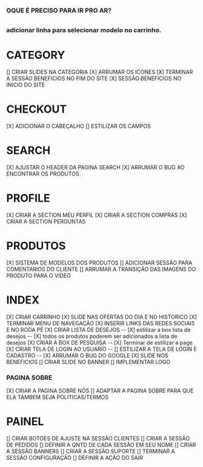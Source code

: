 ###### 
### OQUE É PRECISO PARA IR PRO AR?
######

### adicionar linha para selecionar modelo no carrinho.

# CATEGORY
 [] CRIAR SLIDES NA CATEGORIA
 [X] ARRUMAR OS ICONES
 [X] TERMINAR A SESSÃO BENEFICIOS NO FIM DO SITE
 [X] SESSÃO BENEFICIOS NO INICIO DO SITE
# CHECKOUT
 [X] ADICIONAR O CABEÇALHO
 [] ESTILIZAR OS CAMPOS
# SEARCH
 [X] AJUSTAR O HEADER DA PAGINA SEARCH
 [X] ARRUMAR O BUG AO ENCONTRAR OS PRODUTOS
# PROFILE
 [X] CRIAR A SECTION MEU PERFIL
 [X] CRIAR A SECTION COMPRAS
 [X] CRIAR A SECTION PERGUNTAS
# PRODUTOS
 [X] SISTEMA DE MODELOS DOS PRODUTOS
 [] ADICIONAR SESSÃO PARA COMENTARIOS DO CLIENTE
 [] ARRUMAR A TRANSIÇÃO DAS IMAGENS DO PRODUTO PARA O VIDEO
# INDEX
 [X] CRIAR CARRINHO
 [X] SLIDE NAS OFERTAS DO DIA E NO HISTORICO
 [X] TERMINAR MENU DE NAVEGAÇÃO
 [X] INSERIR LINKS DAS REDES SOCIAIS E NO RODA PÉ
 [X] CRIAR LISTA DE DESEJOS
    -- [X] estilizar a box lista de desejos
    -- [X] todos os produtos poderem ser adicionados a lista de desejos
 [X] CRIAR A BOX DE PESQUISA
    -- [X] Terminar de estilizar a page
 [X] CRIAR TELA DE LOGIN AO USUARIO
      -- [] ESTILIZAR A TELA DE LOGIN E CADASTRO
      -- [X] ARRUMAR O BUG DO GOOGLE
 [X] SLIDE NOS BENEFICIOS
 [] CRIAR SLIDE NO BANNER
 [] IMPLEMENTAR LOGO
 ### PAGINA SOBRE
 [X] CRIAR A PAGINA SOBRE NÓS
 [] ADAPTAR A PAGINA SOBRE PARA QUE ELA TAMBEM SEJA POLITICAS/TERMOS
# PAINEL
 [] CRIAR BOTOES DE AJUSTE NA SESSÃO CLIENTES
 [] CRIAR A SESSÃO DE PEDIDOS
 [] DEFINIR A QNTD DE CADA SESSÃO EM SEU NOME
 [] CRIAR A SESSÃO BANNERS
 [] CRIAR A SESSÃO SUPORTE
 [] TERMINAR A SESSÃO CONFIGURAÇÃO
 [] DEFINIR A AÇÃO DO SAIR
